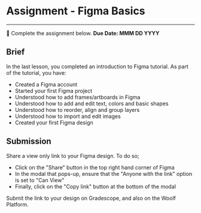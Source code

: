 # Assignment - Figma Basics
-----
<aside>
  
  📝 Complete the assignment below. **Due Date: MMM DD YYYY**
 
</aside>


## Brief
In the last lesson, you completed an introduction to Figma tutorial. As part of the tutorial, you have:

- Created a Figma account
- Started your first Figma project
- Understood how to add frames/artboards in Figma
- Understood how to add and edit text, colors and basic shapes
- Understood how to reorder, align and group layers 
- Understood how to import and edit images
- Created your first Figma design


## Submission

Share a view only link to your Figma design. To do so;

- Click on the "Share" button in the top right hand corner of Figma
- In the modal that pops-up, ensure that the "Anyone with the link" option is set to "Can View"
- Finally, click on the "Copy link" button at the bottom of the modal

Submit the link to your design on Gradescope, and also on the Woolf Platform.








